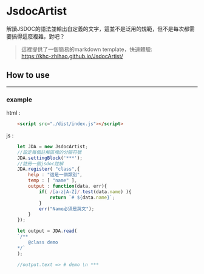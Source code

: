 # JsdocArtist

解讀JSDOC的語法並輸出自定義的文字，這並不是泛用的規範，但不是每次都需要搞得這麼複雜，對吧？

>這裡提供了一個簡易的markdown template，快速體驗:<br>
>https://khc-zhihao.github.io/JsdocArtist/

## How to use

---

### example
html :

``` html
    <script src="./dist/index.js"></script>
```

js :
``` js
    let JDA = new JsdocArtist;
    //設定每個註解區塊的分隔符號
    JDA.settingBlock('***');
    //註冊一個jsdoc註解
    JDA.register( "class",{
        help : "這是一個類別",
        temp : [ "name" ],
        output : function(data, err){
            if( /[a-z|A-Z]/.test(data.name) ){
                return `# ${data.name}`;
            }
            err("Name必須是英文");
        }
    });

    let output = JDA.read(
    `/**
        @class demo
    */`
    );

    //output.text => # demo \n ***

```